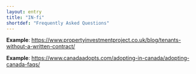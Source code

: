 ```yaml
---
layout: entry
title: "IN-fi"
shortdef: "Frequently Asked Questions"
---
```


**Example**: <https://www.propertyinvestmentproject.co.uk/blog/tenants-without-a-written-contract/>

**Example**: <https://www.canadaadopts.com/adopting-in-canada/adopting-canada-faqs/>

<!-- details -->

<!-- START GENERATED SCREENSHOT GALLERY -->
<!-- END GENERATED SCREENSHOT GALLERY -->
